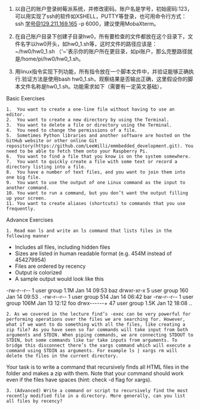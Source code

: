 1.	以自己的账户登录树莓派系统，并修改密码。账户名是学号，初始密码:123，可以用实现了ssh的软件如XSHELL，PUTTY等登录，也可用命令行方式：
ssh 学号@129.211.169.165 -p 6000，建议使用MobaXterm。

2.	在自己账户目录下创建子目录hw0，所有要检查的文件都放在这个目录下，文件名字以hw0开头，如hw0_1.sh等，这时文件的路径应该是： \~/hw0/hw0_1.sh （‘~'表示你的账户所在更目录，如pi账户，那么完整路径就是/home/pi/hw0/hw0_1.sh。

3.	用linux指令实现下列功能，所有指令放在一个脚本文件中，并验证能够正确执行.验证方法是使用bash hw0_1.sh，观察结果是否输出正确，这里假设你的脚本文件名称是hw0_1.sh。功能需求如下（需要有一定英文基础），

Basic Exercises

    1.  You want to create a one-line file without having to use an editor.
    2.  You want to create a new directory by using the Terminal.
    3.  You want to delete a file or directory using the Terminal.
    4.  You need to change the permissions of a file.
    5.  Sometimes Python libraries and another software are hosted on the GitHub website or other online Git repository(https://github.com/LeeWilli/emmbedded_development.git). You need to be able to fetch them onto your Raspberry Pi.
    6.  You want to find a file that you know is on the system somewhere.
    7.  You want to quickly create a file with some text or record a directory listing into a file.
    8.  You have a number of text files, and you want to join them into one big file.
    9.  You want to use the output of one Linux command as the input to another command.
    10. You want to run a command, but you don’t want the output filling up your screen.
    11. You want to create aliases (shortcuts) to commands that you use frequently.
    
Advance Exercises

    1. Read man ls and write an ls command that lists files in the following manner

- Includes all files, including hidden files
- Sizes are listed in human readable format (e.g. 454M instead of 454279954)
- Files are ordered by recency
- Output is colorized
- A sample output would look like this

 -rw-r--r--   1 user group 1.1M Jan 14 09:53 baz
 drwxr-xr-x   5 user group  160 Jan 14 09:53 .
 -rw-r--r--   1 user group  514 Jan 14 06:42 bar
 -rw-r--r--   1 user group 106M Jan 13 12:12 foo
 drwx------+ 47 user group 1.5K Jan 12 18:08 ..
 
    2. As we covered in the lecture find’s -exec can be very powerful for performing operations over the files we are searching for. However, what if we want to do something with all the files, like creating a zip file? As you have seen so far commands will take input from both arguments and STDIN. When piping commands, we are connecting STDOUT to STDIN, but some commands like tar take inputs from arguments. To bridge this disconnect there’s the xargs command which will execute a command using STDIN as arguments. For example ls | xargs rm will delete the files in the current directory.

Your task is to write a command that recursively finds all HTML files in the folder and makes a zip with them. Note that your command should work even if the files have spaces (hint: check -d flag for xargs).

    3. (Advanced) Write a command or script to recursively find the most recently modified file in a directory. More generally, can you list all files by recency?

